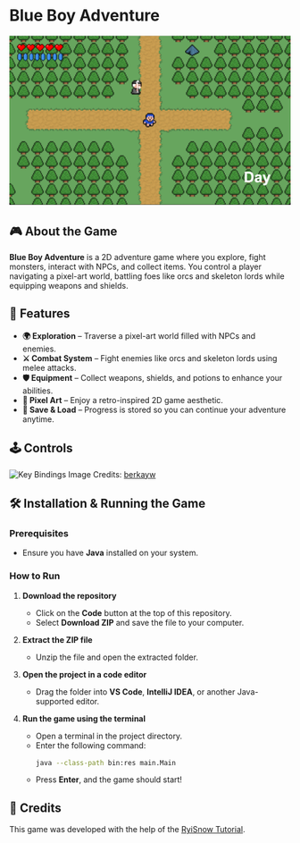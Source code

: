 # Blue Boy Adventure  

![Game Screenshot](res/game.png)  

## 🎮 About the Game  
**Blue Boy Adventure** is a 2D adventure game where you explore, fight monsters, interact with NPCs, and collect items. You control a player navigating a pixel-art world, battling foes like orcs and skeleton lords while equipping weapons and shields.  

## 🚀 Features  
- **🌍 Exploration** – Traverse a pixel-art world filled with NPCs and enemies.  
- **⚔️ Combat System** – Fight enemies like orcs and skeleton lords using melee attacks.  
- **🛡️ Equipment** – Collect weapons, shields, and potions to enhance your abilities.  
- **🎨 Pixel Art** – Enjoy a retro-inspired 2D game aesthetic.  
- **💾 Save & Load** – Progress is stored so you can continue your adventure anytime.  

## 🕹️ Controls  
![Key Bindings](https://user-images.githubusercontent.com/72252419/210120664-1d54d2c5-d4eb-4892-8b67-d9acfd206113.jpg)
Image Credits: [berkayw](https://github.com/berkayw/Blue-Boy-Adventure/commits?author=berkayw)

## 🛠️ Installation & Running the Game  
### Prerequisites  
- Ensure you have **Java** installed on your system.  

### How to Run  
1. **Download the repository**  
   - Click on the **Code** button at the top of this repository.  
   - Select **Download ZIP** and save the file to your computer.  

2. **Extract the ZIP file**  
   - Unzip the file and open the extracted folder.  

3. **Open the project in a code editor**  
   - Drag the folder into **VS Code**, **IntelliJ IDEA**, or another Java-supported editor.  

4. **Run the game using the terminal**  
   - Open a terminal in the project directory.  
   - Enter the following command:  
     ```sh
     java --class-path bin:res main.Main
     ```
   - Press **Enter**, and the game should start!  

## 🎥 Credits  
This game was developed with the help of the [RyiSnow Tutorial](https://www.youtube.com/playlist?list=PL_QPQmz5C6WUF-pOQDsbsKbaBZqXj4qSq).  